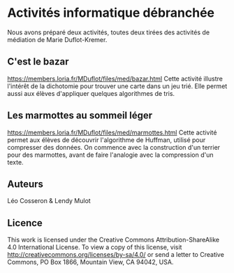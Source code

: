 # Activités informatique débranchée
Nous avons préparé deux activités, toutes deux tirées des activités de médiation de Marie Duflot-Kremer.

## C'est le bazar
https://members.loria.fr/MDuflot/files/med/bazar.html
Cette activité illustre l'intérêt de la dichotomie pour trouver une carte dans un jeu trié.
Elle permet aussi aux élèves d'appliquer quelques algorithmes de tris.

## Les marmottes au sommeil léger
https://members.loria.fr/MDuflot/files/med/marmottes.html
Cette activité permet aux élèves de découvrir l'algorithme de Huffman, utilisé pour compresser
des données.
On commence avec la construction d'un terrier pour des marmottes, avant de faire l'analogie
avec la compression d'un texte.

## Auteurs
Léo Cosseron & Lendy Mulot

## Licence
This work is licensed under the Creative Commons Attribution-ShareAlike 4.0 International License. To view a copy of this license, visit http://creativecommons.org/licenses/by-sa/4.0/ or send a letter to Creative Commons, PO Box 1866, Mountain View, CA 94042, USA.
